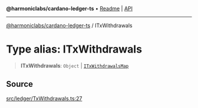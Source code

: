**@harmoniclabs/cardano-ledger-ts** • [Readme](../README.md) \| [API](../globals.md)

***

[@harmoniclabs/cardano-ledger-ts](../README.md) / ITxWithdrawals

# Type alias: ITxWithdrawals

> **ITxWithdrawals**: `Object` \| [`ITxWithdrawalsMap`](ITxWithdrawalsMap.md)

## Source

[src/ledger/TxWithdrawals.ts:27](https://github.com/HarmonicLabs/cardano-ledger-ts/blob/d1659b0/src/ledger/TxWithdrawals.ts#L27)
